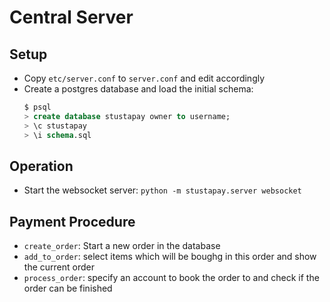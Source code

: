 # Central Server

## Setup

- Copy `etc/server.conf` to `server.conf` and edit accordingly
- Create a postgres database and load the initial schema:
  ```sql
  $ psql
  > create database stustapay owner to username;
  > \c stustapay
  > \i schema.sql
  ```

## Operation

- Start the websocket server: `python -m stustapay.server websocket`


## Payment Procedure
- `create_order`: Start a new order in the database
- `add_to_order`: select items which will be boughg in this order and show the current order
- `process_order`: specify an account to book the order to and check if the order can be finished

